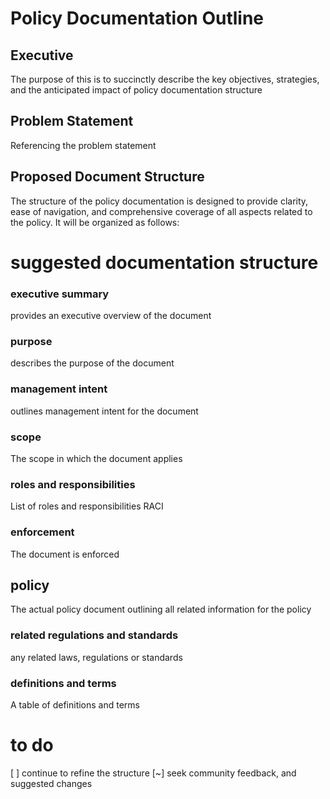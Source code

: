 # Policy Documentation Outline

## Executive 
The purpose of this is to succinctly describe the key objectives, strategies, and the anticipated impact of policy documentation structure

## Problem Statement

Referencing the problem statement <insert link to problem statemen>

## Proposed Document Structure

The structure of the policy documentation is designed to provide clarity, ease of navigation, and comprehensive coverage of all aspects related to the policy. It will be organized as follows:

# suggested documentation structure
### executive summary 
provides an executive overview of the document
### purpose 
describes the purpose of the document
### management intent 
outlines management intent for the document
### scope
The scope in which the document applies
### roles and responsibilities 
List of roles and responsibilities RACI
### enforcement 
The document is enforced
## policy 
The actual policy document outlining all related information for the policy
### related regulations and standards 
any related laws, regulations or standards
### definitions and terms 
A table of definitions and terms 

# to do
[ ] continue to refine the structure 
[~] seek community feedback, and suggested changes 

